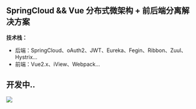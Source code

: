 ## SpringCloud && Vue 分布式微架构 + 前后端分离解决方案

**技术栈：**
- 后端：SpringCloud、oAuth2、JWT、Eureka、Fegin、Ribbon、Zuul、Hystrix...
- 前端：Vue2.x、iView、Webpack...

## 开发中..

![](http://ww1.sinaimg.cn/large/005yUwzsly1foug80ankqg317r0q1qva.gif)
